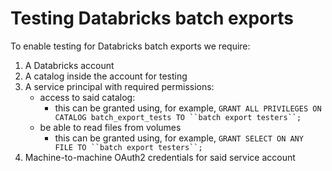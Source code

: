 # Testing Databricks batch exports

To enable testing for Databricks batch exports we require:

1. A Databricks account
2. A catalog inside the account for testing
3. A service principal with required permissions:
    - access to said catalog:
        - this can be granted using, for example, `GRANT ALL PRIVILEGES ON CATALOG batch_export_tests TO ``batch export testers``;`
    - be able to read files from volumes
        - this can be granted using, for example, `GRANT SELECT ON ANY FILE TO ``batch export testers``;`
4. Machine-to-machine OAuth2 credentials for said service account
